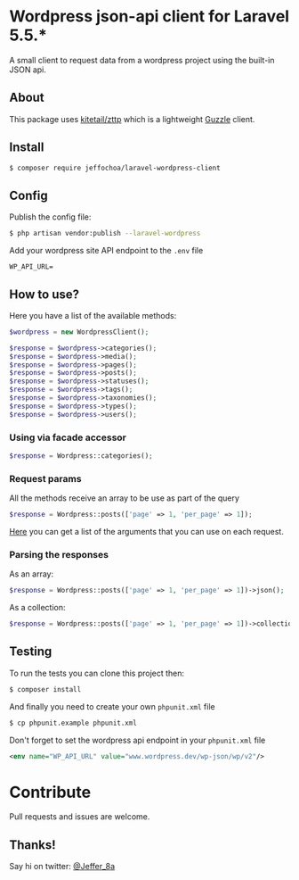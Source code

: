 # Wordpress json-api client for Laravel 5.5.*
A small client to request data from a wordpress project using the built-in JSON api.

## About
This package uses [kitetail/zttp](https://github.com/kitetail/zttp) which is a lightweight [Guzzle](https://github.com/guzzle/guzzle) client.

## Install
```bash
$ composer require jeffochoa/laravel-wordpress-client
```

## Config
Publish the config file:
```bash
$ php artisan vendor:publish --laravel-wordpress
```

Add your wordpress site API endpoint to the `.env` file
```text
WP_API_URL=
```


## How to use?
Here you have a list of  the available methods:

```php
$wordpress = new WordpressClient();

$response = $wordpress->categories();
$response = $wordpress->media();
$response = $wordpress->pages();
$response = $wordpress->posts();
$response = $wordpress->statuses();
$response = $wordpress->tags();
$response = $wordpress->taxonomies();
$response = $wordpress->types();
$response = $wordpress->users();
```

### Using via facade accessor
```php
$response = Wordpress::categories();
```

### Request params
All the methods receive an array to be use as part of the query
```php
$response = Wordpress::posts(['page' => 1, 'per_page' => 1]);
```

[Here](https://developer.wordpress.org/rest-api/reference/posts/#list-posts) you can get a list of the arguments that you can use on each request.

### Parsing the responses
As an array:
```php
$response = Wordpress::posts(['page' => 1, 'per_page' => 1])->json();
```

As a collection:
```php
$response = Wordpress::posts(['page' => 1, 'per_page' => 1])->collection();
```

## Testing
To run the tests you can clone this project then:

```bash
$ composer install
```

And finally you need to create your own `phpunit.xml` file
```bash
$ cp phpunit.example phpunit.xml
```

Don't forget to set the wordpress api endpoint in your `phpunit.xml` file
```xml
<env name="WP_API_URL" value="www.wordpress.dev/wp-json/wp/v2"/>
```

# Contribute
Pull requests and issues are welcome.

## Thanks!
Say hi on twitter: [@Jeffer_8a](https://twitter.com/Jeffer_8a)
